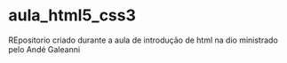 # aula_html5_css3
 REpositorio criado  durante a aula de introdução de html na dio ministrado  pelo Andé Galeanni

